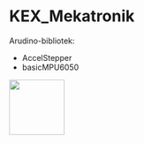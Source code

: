 # KEX_Mekatronik
Arudino-bibliotek:
- AccelStepper
- basicMPU6050 

<img src="https://raw.githubusercontent.com/ludviglundgrens/Self-balancing-robot/master/Images/IMG_2116.PNG"
     style="float: left; margin-right: 10px; width: 100px;" />
